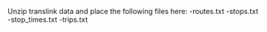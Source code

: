 Unzip translink data and place the following files here:
-routes.txt
-stops.txt
-stop_times.txt
-trips.txt

